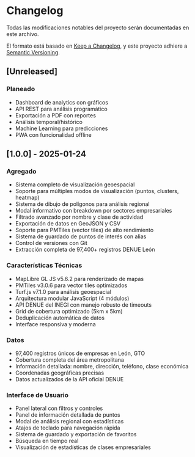 # Changelog

Todas las modificaciones notables del proyecto serán documentadas en este archivo.

El formato está basado en [Keep a Changelog](https://keepachangelog.com/es-es/1.0.0/),
y este proyecto adhiere a [Semantic Versioning](https://semver.org/spec/v2.0.0.html).

## [Unreleased]

### Planeado
- Dashboard de analytics con gráficos
- API REST para análisis programático  
- Exportación a PDF con reportes
- Análisis temporal/histórico
- Machine Learning para predicciones
- PWA con funcionalidad offline

## [1.0.0] - 2025-01-24

### Agregado
- Sistema completo de visualización geoespacial
- Soporte para múltiples modos de visualización (puntos, clusters, heatmap)
- Sistema de dibujo de polígonos para análisis regional
- Modal informativo con breakdown por sectores empresariales
- Filtrado avanzado por nombre y clase de actividad
- Exportación de datos en GeoJSON y CSV
- Soporte para PMTiles (vector tiles) de alto rendimiento
- Sistema de guardado de puntos de interés con alias
- Control de versiones con Git
- Extracción completa de 97,400+ registros DENUE León

### Características Técnicas
- MapLibre GL JS v5.6.2 para renderizado de mapas
- PMTiles v3.0.6 para vector tiles optimizados
- Turf.js v7.1.0 para análisis geoespacial
- Arquitectura modular JavaScript (4 módulos)
- API DENUE del INEGI con manejo robusto de timeouts
- Grid de cobertura optimizado (5km x 5km)
- Deduplicación automática de datos
- Interface responsiva y moderna

### Datos
- 97,400 registros únicos de empresas en León, GTO
- Cobertura completa del área metropolitana
- Información detallada: nombre, dirección, teléfono, clase económica
- Coordenadas geográficas precisas
- Datos actualizados de la API oficial DENUE

### Interface de Usuario
- Panel lateral con filtros y controles
- Panel de información detallada de puntos
- Modal de análisis regional con estadísticas
- Atajos de teclado para navegación rápida
- Sistema de guardado y exportación de favoritos
- Búsqueda en tiempo real
- Visualización de estadísticas de clases empresariales
